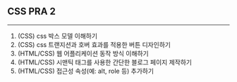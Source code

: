 ## CSS PRA 2

--- 

1. (CSS) css 박스 모델 이해하기
2. (CSS) css 트랜지션과 호버 효과를 적용한 버튼 디자인하기
3. (HTML/CSS) 웹 어플리케이션 동작 방식 이해하기
4. (HTML/CSS) 시맨틱 태그를 사용한 간단한 블로그 페이지 제작하기
5. (HTML/CSS) 접근성 속성(예: alt, role 등) 추가하기
